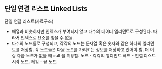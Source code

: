 ## 단일 연결 리스트 Linked Lists

단일 연결 리스트(자료구조)

- 배열과 비슷하지만 인덱스가 부여되지 않고 다수의 데이터 엘리먼트로 구성된다. 따라서 인덱스로 요소를 찾을 수 없음.
- 다수의 노드들로 구성되고, 각각의 노드는 문자열 혹은 숫자와 같은 하나의 엘리먼트를 저장함. 각 노드들은 다음 노드를 가리키는 정보를 저장하고 있어야 함. 더 이상 다음 노드가 없을 때 null 을 저장함.
노드 - 각각의 엘리먼트
헤드 - 연결 리스트 시작 노드.
테일 - 끝 노드.